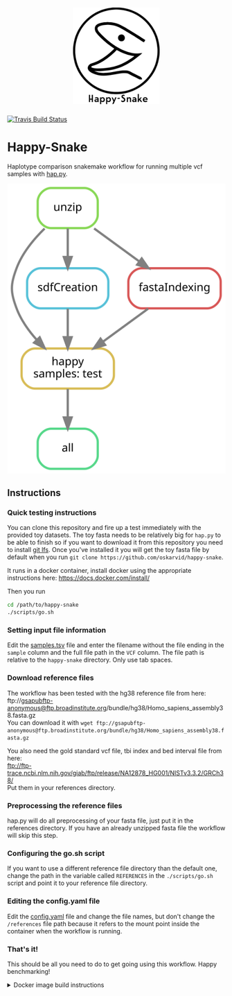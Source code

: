<h1 align="center">
  <br>
  <a href="https://github.com/oskarvid/happy-snake"><img src="https://raw.githubusercontent.com/oskarvid/happy-snake/master/.logo.svg?sanitize=true" alt="Happy-Snake" width="200"></a>
</h1>

[![Travis Build Status](https://travis-ci.org/oskarvid/happy-snake/.logo.svg)](https://travis-ci.org/oskarvid/happy-snake)

# Happy-Snake
Haplotype comparison snakemake workflow for running multiple vcf samples with [hap.py](https://github.com/Illumina/hap.py/).

![happy snake dag](https://raw.githubusercontent.com/oskarvid/happy-snake/master/.dag.svg?sanitize=true)

## Instructions

### Quick testing instructions
You can clone this repository and fire up a test immediately with the provided toy datasets. The toy fasta needs to be relatively big for `hap.py` to be able to finish so if you want to download it from this repository you need to install [git lfs](https://git-lfs.github.com/). Once you've installed it you will get the toy fasta file by default when you run `git clone https://github.com/oskarvid/happy-snake`. 

It runs in a docker container, install docker using the appropriate instructions here: https://docs.docker.com/install/

Then you run
```bash
cd /path/to/happy-snake
./scripts/go.sh
```

### Setting input file information
Edit the [samples.tsv](https://raw.githubusercontent.com/oskarvid/happy-snake/master/samples.tsv) file and enter the filename without the file ending in the `sample` column and the full file path in the `VCF` column. The file path is relative to the `happy-snake` directory. Only use tab spaces.  

### Download reference files
The workflow has been tested with the hg38 reference file from here: ftp://gsapubftp-anonymous@ftp.broadinstitute.org/bundle/hg38/Homo_sapiens_assembly38.fasta.gz  
You can download it with `wget ftp://gsapubftp-anonymous@ftp.broadinstitute.org/bundle/hg38/Homo_sapiens_assembly38.fasta.gz`  

You also need the gold standard vcf file, tbi index and bed interval file from here:  
ftp://ftp-trace.ncbi.nlm.nih.gov/giab/ftp/release/NA12878_HG001/NISTv3.3.2/GRCh38/  
Put them in your references directory.  

### Preprocessing the reference files
hap.py will do all preprocessing of your fasta file, just put it in the references directory. If you have an already unzipped fasta file the workflow will skip this step.

### Configuring the go.sh script
If you want to use a different reference file directory than the default one, change the path in the variable called `REFERENCES` in the `./scripts/go.sh` script and point it to your reference file directory. 

### Editing the config.yaml file
Edit the [config.yaml](https://raw.githubusercontent.com/oskarvid/happy-snake/master/config.yaml) file and change the file names, but don't change the `/references` file path because it refers to the mount point inside the container when the workflow is running.

### That's it!
This should be all you need to do to get going using this workflow. Happy benchmarking!  


<details><summary>Docker image build instructions</summary>
<p>
The docker images was built by manually building the hap.py docker image by cloning the hap.py github repository, and then this manually built hap.py image was used as base image to build the snakemake docker image from the snakemake gitlabs repository. It's a bit hacky but there you go.
</p>
</details>
